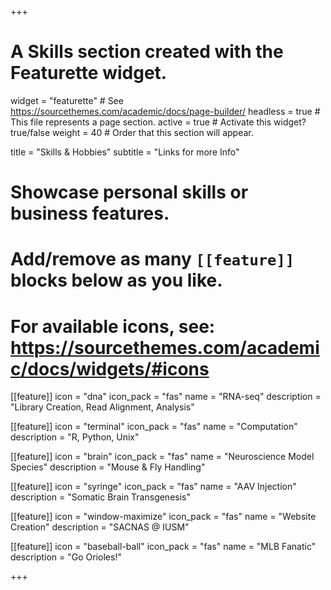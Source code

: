 +++
# A Skills section created with the Featurette widget.
widget = "featurette"  # See https://sourcethemes.com/academic/docs/page-builder/
headless = true  # This file represents a page section.
active = true  # Activate this widget? true/false
weight = 40  # Order that this section will appear.

title = "Skills & Hobbies"
subtitle = "Links for more Info"

# Showcase personal skills or business features.
#
# Add/remove as many `[[feature]]` blocks below as you like.
#
# For available icons, see: https://sourcethemes.com/academic/docs/widgets/#icons

[[feature]]
  icon = "dna"
  icon_pack = "fas"
  name = "RNA-seq"
  description = "Library Creation, Read Alignment, Analysis"

[[feature]]
  icon = "terminal"
  icon_pack = "fas"
  name = "Computation"
  description = "R, Python, Unix"

[[feature]]
  icon = "brain"
  icon_pack = "fas"
  name = "Neuroscience Model Species"
  description = "Mouse & Fly Handling"  

[[feature]]
  icon = "syringe"
  icon_pack = "fas"
  name = "AAV Injection"
  description = "Somatic Brain Transgenesis"

[[feature]]
  icon = "window-maximize"
  icon_pack = "fas"
  name = "Website Creation"
  description = "SACNAS @ IUSM"

[[feature]]
  icon = "baseball-ball"
  icon_pack = "fas"
  name = "MLB Fanatic"
  description = "Go Orioles!"

+++
